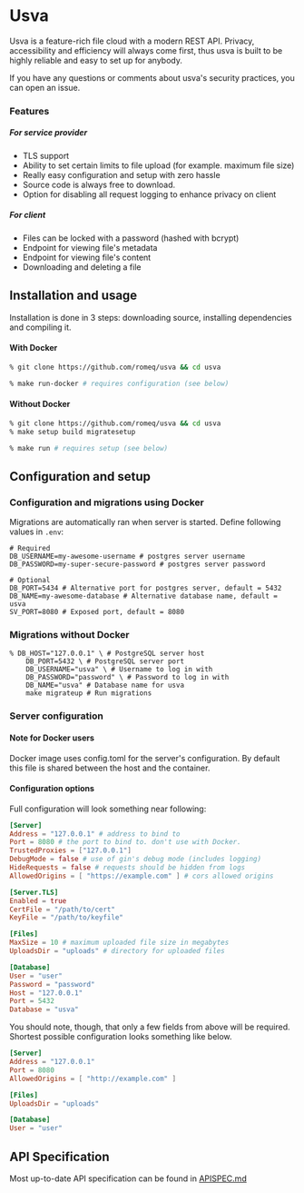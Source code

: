 # Usva 

Usva is a feature-rich file cloud with a modern REST API. 
Privacy, accessibility and efficiency will always come first, thus usva is built to be highly reliable and easy to set up for anybody.

If you have any questions or comments about usva's security practices, you can open an issue.

### Features

##### For service provider

- TLS support
- Ability to set certain limits to file upload (for example. maximum file size)
- Really easy configuration and setup with zero hassle
- Source code is always free to download.
- Option for disabling all request logging to enhance privacy on client

##### For client

- Files can be locked with a password (hashed with bcrypt)
- Endpoint for viewing file's metadata
- Endpoint for viewing file's content
- Downloading and deleting a file


## Installation and usage

Installation is done in 3 steps: downloading source, installing dependencies and compiling it.

#### With Docker

```sh
% git clone https://github.com/romeq/usva && cd usva

% make run-docker # requires configuration (see below)
```

#### Without Docker

```sh
% git clone https://github.com/romeq/usva && cd usva
% make setup build migratesetup 

% make run # requires setup (see below)
```


## Configuration and setup

### Configuration and migrations using Docker

Migrations are automatically ran when server is started. Define following values in `.env`:

```shell
# Required
DB_USERNAME=my-awesome-username # postgres server username
DB_PASSWORD=my-super-secure-password # postgres server password

# Optional
DB_PORT=5434 # Alternative port for postgres server, default = 5432
DB_NAME=my-awesome-database # Alternative database name, default = usva
SV_PORT=8080 # Exposed port, default = 8080
```

### Migrations without Docker

```shell
% DB_HOST="127.0.0.1" \ # PostgreSQL server host
	DB_PORT=5432 \ # PostgreSQL server port
	DB_USERNAME="usva" \ # Username to log in with
	DB_PASSWORD="password" \ # Password to log in with
	DB_NAME="usva" # Database name for usva
	make migrateup # Run migrations
```

### Server configuration

#### Note for Docker users
Docker image uses config.toml for the server's configuration. By default this file is 
shared between the host and the container.

#### Configuration options

Full configuration will look something near following: 

```toml
[Server]
Address = "127.0.0.1" # address to bind to
Port = 8080 # the port to bind to. don't use with Docker.
TrustedProxies = ["127.0.0.1"]
DebugMode = false # use of gin's debug mode (includes logging)
HideRequests = false # requests should be hidden from logs
AllowedOrigins = [ "https://example.com" ] # cors allowed origins

[Server.TLS]
Enabled = true
CertFile = "/path/to/cert"
KeyFile = "/path/to/keyfile"

[Files]
MaxSize = 10 # maximum uploaded file size in megabytes
UploadsDir = "uploads" # directory for uploaded files

[Database]
User = "user"
Password = "password"
Host = "127.0.0.1"
Port = 5432
Database = "usva"
```

You should note, though, that only a few fields from above will be required. 
Shortest possible configuration looks something like below.

```toml
[Server]
Address = "127.0.0.1"
Port = 8080
AllowedOrigins = [ "http://example.com" ]

[Files]
UploadsDir = "uploads"

[Database]
User = "user"
```


## API Specification

Most up-to-date API specification can be found in [APISPEC.md](../APISPEC.md)
